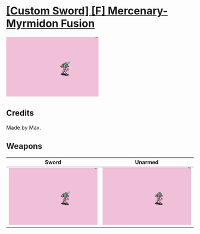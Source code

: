 # [\[Custom Sword\] \[F\] Mercenary-Myrmidon Fusion](../%5BCustom%20Sword%5D%20%5BF%5D%20Mercenary-Myrmidon%20Fusion)

<img src="./1.%20Sword/Sword_000.png" alt="[Custom Sword] [F] Mercenary-Myrmidon Fusion standing" />

## Credits

Made by Max.

## Weapons


|Sword |Unarmed |
|  :---: | :---: |
| <img alt="Sword animation" src="./1.%20Sword/Sword.gif" /> | <img alt="Unarmed animation" src="./8.%20Unarmed/Unarmed.gif" /> |
